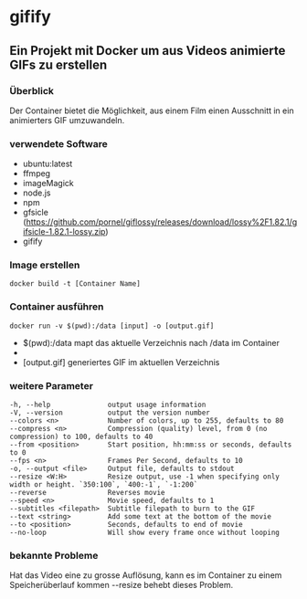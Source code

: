 # gifify

## Ein Projekt mit Docker um aus Videos animierte GIFs zu erstellen

### Überblick
Der Container bietet die Möglichkeit, aus einem Film einen Ausschnitt in ein animierters GIF umzuwandeln.

### verwendete Software
- ubuntu:latest
- ffmpeg
- imageMagick
- node.js
- npm
- gfsicle (https://github.com/pornel/giflossy/releases/download/lossy%2F1.82.1/gifsicle-1.82.1-lossy.zip)
- gifify

### Image erstellen
```docker build -t [Container Name]```

### Container ausführen
```docker run -v $(pwd):/data [input] -o [output.gif]```
- $(pwd):/data mapt das aktuelle Verzeichnis nach /data im Container
- [input]: Video-File
- [output.gif] generiertes GIF im aktuellen Verzeichnis

### weitere Parameter
```
-h, --help              output usage information
-V, --version           output the version number
--colors <n>            Number of colors, up to 255, defaults to 80
--compress <n>          Compression (quality) level, from 0 (no compression) to 100, defaults to 40
--from <position>       Start position, hh:mm:ss or seconds, defaults to 0
--fps <n>               Frames Per Second, defaults to 10
-o, --output <file>     Output file, defaults to stdout
--resize <W:H>          Resize output, use -1 when specifying only width or height. `350:100`, `400:-1`, `-1:200`
--reverse               Reverses movie
--speed <n>             Movie speed, defaults to 1
--subtitles <filepath>  Subtitle filepath to burn to the GIF
--text <string>         Add some text at the bottom of the movie
--to <position>         Seconds, defaults to end of movie
--no-loop               Will show every frame once without looping
```

### bekannte Probleme
Hat das Video eine zu grosse Auflösung, kann es im Container zu einem Speicherüberlauf kommen
--resize behebt dieses Problem.


